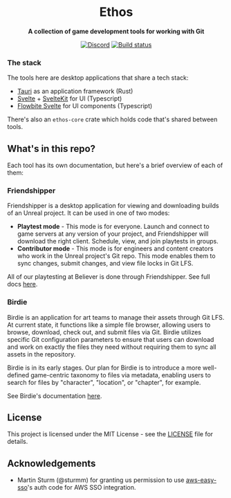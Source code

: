 <div align='center'>

# Ethos

**A collection of game development tools for working with Git**

[![Discord](https://img.shields.io/discord/1194345901687316520?logo=discord&logoColor=white&color=%235865F2)](https://discord.gg/pzEgMhynzP)
[![Build status](https://github.com/believer-oss/ethos/actions/workflows/rust.yml/badge.svg?branch=main)](https://github.com/believer-oss/ethos/actions/workflows/rust.yml)
</div>

### The stack

The tools here are desktop applications that share a tech stack:
- [Tauri](https://tauri.app/) as an application framework (Rust)
- [Svelte](https://svelte.dev/) + [SvelteKit](https://kit.svelte.dev/) for UI (Typescript)
- [Flowbite Svelte](https://flowbite-svelte.com/) for UI components (Typescript)

There's also an `ethos-core` crate which holds code that's shared between tools.

## What's in this repo?

Each tool has its own documentation, but here's a brief overview of each of them:

### Friendshipper

Friendshipper is a desktop application for viewing and downloading builds of an Unreal project. It can be used in one of two modes:

- **Playtest mode** - This mode is for everyone. Launch and connect to game servers at any version of your project, and Friendshipper will download the right client. Schedule, view, and join playtests in groups.
- **Contributor mode** - This mode is for engineers and content creators who work in the Unreal project's Git repo. This mode enables them to sync changes, submit changes, and view file locks in Git LFS.

All of our playtesting at Believer is done through Friendshipper. See full docs [here](./friendshipper/README.md).

### Birdie

Birdie is an application for art teams to manage their assets through Git LFS. At current state, it functions like a simple file browser, allowing users to browse, download, check out, and submit files via Git. Birdie utilizes specific Git configuration parameters to ensure that users can download and work on exactly the files they need without requiring them to sync all assets in the repository.

Birdie is in its early stages. Our plan for Birdie is to introduce a more well-defined game-centric taxonomy to files via metadata, enabling users to search for files by "character", "location", or "chapter", for example.

See Birdie's documentation [here](./birdie/README.md).

## License

This project is licensed under the MIT License - see the [LICENSE](./LICENSE) file for details.

## Acknowledgements

- Martin Sturm (@sturmm) for granting us permission to use [aws-easy-sso](https://github.com/sturmm/aws-easy-sso)'s auth code for AWS SSO integration.